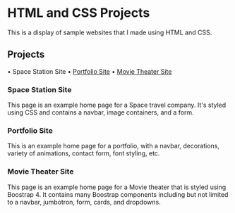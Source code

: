 # HTML and CSS Projects
This is a display of sample websites that I made using HTML and CSS.
## Projects
• Space Station Site
• [Portfolio Site](https://ahmed-ghafoori.github.io/Portfolio/)
• [Movie Theater Site](https://github.com/Ahmed-Ghafoori/AOLwork/blob/main/CSSassignment.html)
### Space Station Site
This page is an example home page for a Space travel company. It's styled using CSS and contains a navbar, image containers, and a form.
### Portfolio Site
This is an example home page for a portfolio, with a navbar, decorations, variety of animations, contact form, font styling, etc.
### Movie Theater Site
This page is an example home page for a Movie theater that is styled using Boostrap 4. It contains many Boostrap components including but not limited to a navbar, jumbotron, form, cards, and dropdowns.
